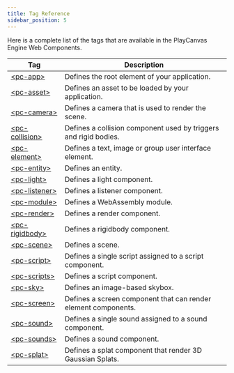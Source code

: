 ```yaml
---
title: Tag Reference
sidebar_position: 5
---
```


Here is a complete list of the tags that are available in the PlayCanvas Engine Web Components.

| Tag | Description |
| --- | --- |
| [&lt;pc-app&gt;](pc-app) | Defines the root element of your application. |
| [&lt;pc-asset&gt;](pc-asset) | Defines an asset to be loaded by your application. |
| [&lt;pc-camera&gt;](pc-camera) | Defines a camera that is used to render the scene. |
| [&lt;pc-collision&gt;](pc-collision) | Defines a collision component used by triggers and rigid bodies. |
| [&lt;pc-element&gt;](pc-element) | Defines a text, image or group user interface element. |
| [&lt;pc-entity&gt;](pc-entity) | Defines an entity. |
| [&lt;pc-light&gt;](pc-light) | Defines a light component. |
| [&lt;pc-listener&gt;](pc-listener) | Defines a listener component. |
| [&lt;pc-module&gt;](pc-module) | Defines a WebAssembly module. |
| [&lt;pc-render&gt;](pc-render) | Defines a render component. |
| [&lt;pc-rigidbody&gt;](pc-rigidbody) | Defines a rigidbody component. |
| [&lt;pc-scene&gt;](pc-scene) | Defines a scene. |
| [&lt;pc-script&gt;](pc-script) | Defines a single script assigned to a script component. |
| [&lt;pc-scripts&gt;](pc-scripts) | Defines a script component. |
| [&lt;pc-sky&gt;](pc-sky) | Defines an image-based skybox. |
| [&lt;pc-screen&gt;](pc-screen) | Defines a screen component that can render element components. |
| [&lt;pc-sound&gt;](pc-sound) | Defines a single sound assigned to a sound component. |
| [&lt;pc-sounds&gt;](pc-sounds) | Defines a sound component. |
| [&lt;pc-splat&gt;](pc-splat) | Defines a splat component that render 3D Gaussian Splats. |

